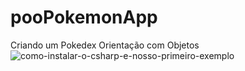 # pooPokemonApp


Criando um Pokedex
Orientação com Objetos 
![como-instalar-o-csharp-e-nosso-primeiro-exemplo](https://user-images.githubusercontent.com/99421370/215228202-53ae0493-f7f6-4a49-b954-dfc1c7a9b49a.png)
